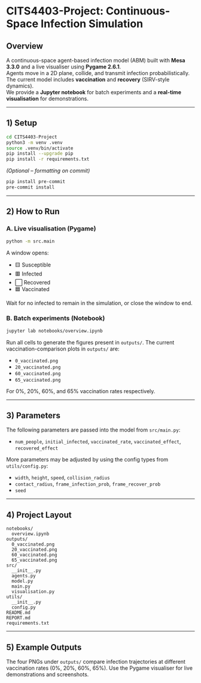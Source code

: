 # CITS4403-Project: Continuous-Space Infection Simulation

## Overview
A continuous-space agent-based infection model (ABM) built with **Mesa 3.3.0** and a live visualiser using **Pygame 2.6.1**.  
Agents move in a 2D plane, collide, and transmit infection probabilistically. The current model includes **vaccination** and **recovery** (SIRV-style dynamics).  
We provide a **Jupyter notebook** for batch experiments and a **real-time visualisation** for demonstrations.

---

## 1) Setup

```bash
cd CITS4403-Project
python3 -m venv .venv
source .venv/bin/activate
pip install --upgrade pip
pip install -r requirements.txt
````

*(Optional – formatting on commit)*

```bash
pip install pre-commit
pre-commit install
```

---

## 2) How to Run

### A. Live visualisation (Pygame)

```bash
python -m src.main
```

A window opens:

* 🟨 Susceptible
* 🟥 Infected
* ⬜ Recovered
* 🟦 Vaccinated

Wait for no infected to remain in the simulation, or close the window to end.

### B. Batch experiments (Notebook)

```bash
jupyter lab notebooks/overview.ipynb
```

Run all cells to generate the figures present in `outputs/`.
The current vaccination-comparison plots in `outputs/` are:

* `0_vaccinated.png`
* `20_vaccinated.png`
* `60_vaccinated.png`
* `65_vaccinated.png`

For 0%, 20%, 60%, and 65% vaccination rates respectively.

---

## 3) Parameters

The following parameters are passed into the model from `src/main.py`:

* `num_people`, `initial_infected`, `vaccinated_rate`, `vaccinated_effect`, `recovered_effect`

More parameters may be adjusted by using the config types from `utils/config.py`:

* `width`, `height`, `speed`, `collision_radius`
* `contact_radius`, `frame_infection_prob`, `frame_recover_prob`
* `seed`

---

## 4) Project Layout

```
notebooks/
  overview.ipynb
outputs/
  0_vaccinated.png
  20_vaccinated.png
  60_vaccinated.png
  65_vaccinated.png
src/
  __init__.py
  agents.py
  model.py
  main.py
  visualisation.py
utils/
  __init__.py
  config.py
README.md
REPORT.md
requirements.txt
```

---

## 5) Example Outputs

The four PNGs under `outputs/` compare infection trajectories at different vaccination rates (0%, 20%, 60%, 65%).
Use the Pygame visualiser for live demonstrations and screenshots.
